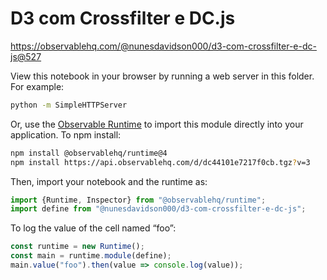 # D3 com Crossfilter e DC.js

https://observablehq.com/@nunesdavidson000/d3-com-crossfilter-e-dc-js@527

View this notebook in your browser by running a web server in this folder. For
example:

~~~sh
python -m SimpleHTTPServer
~~~

Or, use the [Observable Runtime](https://github.com/observablehq/runtime) to
import this module directly into your application. To npm install:

~~~sh
npm install @observablehq/runtime@4
npm install https://api.observablehq.com/d/dc44101e7217f0cb.tgz?v=3
~~~

Then, import your notebook and the runtime as:

~~~js
import {Runtime, Inspector} from "@observablehq/runtime";
import define from "@nunesdavidson000/d3-com-crossfilter-e-dc-js";
~~~

To log the value of the cell named “foo”:

~~~js
const runtime = new Runtime();
const main = runtime.module(define);
main.value("foo").then(value => console.log(value));
~~~
